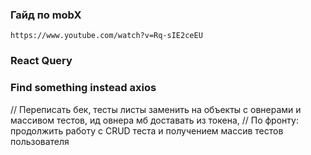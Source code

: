 ### Гайд по mobX 
```
https://www.youtube.com/watch?v=Rq-sIE2ceEU
```

### React Query

### Find something instead axios


// Переписать бек, тесты листы заменить на объекты с овнерами и массивом тестов, ид овнера мб доставать из токена,
// По фронту: продолжить работу с CRUD теста и получением массив тестов пользователя